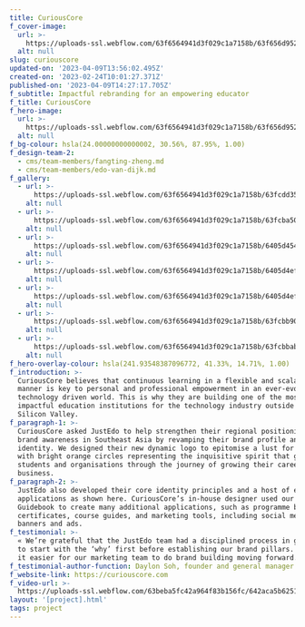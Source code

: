 ```yaml
---
title: CuriousCore
f_cover-image:
  url: >-
    https://uploads-ssl.webflow.com/63f6564941d3f029c1a7158b/63f656d952d1584889ecafaa_CC_Lead.jpg
  alt: null
slug: curiouscore
updated-on: '2023-04-09T13:56:02.495Z'
created-on: '2023-02-24T10:01:27.371Z'
published-on: '2023-04-09T14:27:17.705Z'
f_subtitle: Impactful rebranding for an empowering educator
f_title: CuriousCore
f_hero-image:
  url: >-
    https://uploads-ssl.webflow.com/63f6564941d3f029c1a7158b/63f656d952d1584889ecafaa_CC_Lead.jpg
  alt: null
f_bg-colour: hsla(24.00000000000002, 30.56%, 87.95%, 1.00)
f_design-team-2:
  - cms/team-members/fangting-zheng.md
  - cms/team-members/edo-van-dijk.md
f_gallery:
  - url: >-
      https://uploads-ssl.webflow.com/63f6564941d3f029c1a7158b/63fcdd35e6d270487e2a8989_CC_Cards4.png
    alt: null
  - url: >-
      https://uploads-ssl.webflow.com/63f6564941d3f029c1a7158b/63fcba503e7d8ecb2a3125ff_CC_Covers2.png
    alt: null
  - url: >-
      https://uploads-ssl.webflow.com/63f6564941d3f029c1a7158b/6405d4544ccde7a6d23d15e3_CC_PresCover2.png
    alt: null
  - url: >-
      https://uploads-ssl.webflow.com/63f6564941d3f029c1a7158b/6405d4ef2779e71a715592eb_CC_Social01.jpg
    alt: null
  - url: >-
      https://uploads-ssl.webflow.com/63f6564941d3f029c1a7158b/6405d4ef52dec15c70878c23_CC_Social02.jpg
    alt: null
  - url: >-
      https://uploads-ssl.webflow.com/63f6564941d3f029c1a7158b/63fcbb90d3a5af7941369dc0_CC_tote.jpg
    alt: null
  - url: >-
      https://uploads-ssl.webflow.com/63f6564941d3f029c1a7158b/63fcbbab886c613c39abb726_CC_Hoodie.jpg
    alt: null
f_hero-overlay-colour: hsla(241.93548387096772, 41.33%, 14.71%, 1.00)
f_introduction: >-
  CuriousCore believes that continuous learning in a flexible and scalable
  manner is key to personal and professional empowerment in an ever-evolving,
  technology driven world. This is why they are building one of the most
  impactful education institutions for the technology industry outside of
  Silicon Valley.
f_paragraph-1: >-
  CuriousCore asked JustEdo to help strengthen their regional positioning and
  brand awareness in Southeast Asia by revamping their brand profile and brand
  identity. We designed their new dynamic logo to epitomise a lust for learning,
  with bright orange circles representing the inquisitive spirit that guides
  students and organisations through the journey of growing their careers and
  business.
f_paragraph-2: >-
  JustEdo also developed their core identity principles and a host of example
  applications as shown here. CuriousCore’s in-house designer used our Brand
  Guidebook to create many additional applications, such as programme brochures,
  certificates, course guides, and marketing tools, including social media
  banners and ads.
f_testimonial: >-
  « We’re grateful that the JustEdo team had a disciplined process in getting us
  to start with the ‘why’ first before establishing our brand pillars. This made
  it easier for our marketing team to do brand building moving forward. »
f_testimonial-author-function: Daylon Soh, founder and general manager at CuriousCore
f_website-link: https://curiouscore.com
f_video-url: >-
  https://uploads-ssl.webflow.com/63beba5fc42a964f83b156fc/642aca5b62519336306eecc4_CC-Animation-transcode.mp4
layout: '[project].html'
tags: project
---
```



